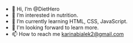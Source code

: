 - 👋 Hi, I’m @DietHero
- 👀 I’m interested in nutrition.
- 🌱 I’m currently learning HTML, CSS, JavaScript.
- 💞️ I'm looking forward to learn more.
- 📫 How to reach me karinabialek2@gmail.com

<!---
DietHero/DietHero is a ✨ special ✨ repository because its `README.md` (this file) appears on your GitHub profile.
You can click the Preview link to take a look at your changes.
--->
